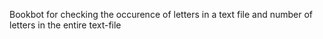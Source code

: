  Bookbot for checking the occurence of letters in a text file and number of letters in the entire text-file
